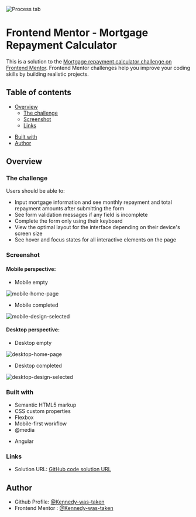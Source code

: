 ![Process tab](https://img.shields.io/badge/status-in_progress-F14A00)
<!-- ![updates](https://img.shields.io/badge/future_updates-yes-4DA1A9) -->
<!-- ![Process tab](https://img.shields.io/badge/status-Complete-5CB338) -->
<!-- ![updates](https://img.shields.io/badge/future_updates-no-8D0B41) -->

# Frontend Mentor - Mortgage Repayment Calculator

This is a solution to the [Mortgage repayment calculator challenge on Frontend Mentor](https://www.frontendmentor.io/challenges/mortgage-repayment-calculator-Galx1LXK73). Frontend Mentor challenges help you improve your coding skills by building realistic projects. 


## Table of contents

- [Overview](#overview)
  - [The challenge](#the-challenge)
  - [Screenshot](#screenshot)
  - [Links](#links)
<!-- - [My process](#my-process) -->
  <!-- - [What I learned](#what-i-learned) -->
- [Built with](#built-with)
- [Author](#author)

## Overview

### The challenge

Users should be able to:

- Input mortgage information and see monthly repayment and total repayment amounts after submitting the form
- See form validation messages if any field is incomplete
- Complete the form only using their keyboard
- View the optimal layout for the interface depending on their device's screen size
- See hover and focus states for all interactive elements on the page


### Screenshot
  
   <!-- ![Full screen](./src/assets/content/preview.jpg) -->


#### Mobile perspective:
  - Mobile empty

  ![mobile-home-page](./src/assets/content/mobile-design-empty.jpg)

  - Mobile completed

  ![mobile-design-selected](./src/assets/content/mobile-design-completed.jpg)


#### Desktop perspective:
  - Desktop empty

  ![desktop-home-page](./src/assets/content/desktop-design-empty.jpg)

  - Desktop completed

  ![desktop-design-selected](./src/assets/content/desktop-design-completed.jpg)


<!-- ### What I learned

  1. Creating a Click Outside Directive in Angular:

      - Implemented a click outside directive within Angular to facilitate the closing of modal windows, tooltips, or dropdown menus.
      - Linked the directive to the HTML tag to ensure that clicking outside the designated area triggers the closing action.
      - Ensured that clicking within the designated area keeps the component open.

  2. Utilizing '@angular/animations' for Basic Animations:

      - Learned to integrate '@angular/animations' to animate sidebar actions in TypeScript.
      - Manipulated the opacity of a layer using triggers, states, transitions, and animations.
      - Implemented animations for opening and closing actions, enhancing user experience and interface interactivity.

  3. CSS Transformations and Animations:

      - Refreshed understanding of CSS transformations for manipulating the positioning of HTML elements at various keyframes.
      - Employed CSS animations to define animation properties, enabling keyframes to animate according to specified parameters.
      - By mastering these techniques, I've enhanced my ability to create dynamic and interactive user interfaces within Angular applications. -->

### Built with

- Semantic HTML5 markup
- CSS custom properties
- Flexbox
- Mobile-first workflow
- @media
<!-- - @angular/animations
- @KeyFrame -->
- Angular

### Links

- Solution URL: [GitHub code solution URL](https://github.com/Kennedy-was-taken/mortgage_repayment_calculator.git)
<!-- - Live site Url : [Vercel QR code app](https://mortgage-repayment-calculator-teal.vercel.app/) -->


## Author

- Github Profile: [@Kennedy-was-taken](https://github.com/Kennedy-was-taken)
- Frontend Mentor : [@Kennedy-was-taken](https://www.frontendmentor.io/profile/Kennedy-was-taken)